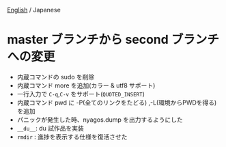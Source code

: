 [English](release_note_en2.md) / Japanese

master ブランチから second ブランチへの変更
===========================================

* 内蔵コマンドの sudo を削除
* 内蔵コマンド more を追加(カラー & utf8 サポート)
* 一行入力で `C-q`,`C-v` をサポート(`QUOTED_INSERT`)
* 内蔵コマンド pwd に -P(全てのリンクをたどる) ,-L(環境からPWDを得る) を追加
* パニックが発生した時、nyagos.dump を出力するようにした
* `__du__`: du 試作品を実装
* `rmdir` : 進捗を表示する仕様を復活させた

